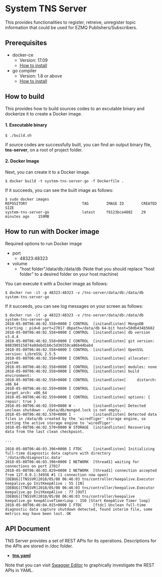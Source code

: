 System TNS Server
=======================================

This provides functionalities to register, retreive, unregister topic information that could be used for EZMQ Publishers/Subscribers.

## Prerequisites ##
- docker-ce
    - Version: 17.09
    - [How to install](https://docs.docker.com/engine/installation/linux/docker-ce/ubuntu/)
- go compiler
    - Version: 1.8 or above
    - [How to install](https://golang.org/dl/)

## How to build ##
This provides how to build sources codes to an excutable binary and dockerize it to create a Docker image.

#### 1. Executable binary ####
```shell
$ ./build.sh
```
If source codes are successfully built, you can find an output binary file, **tns-server**, on a root of project folder.

#### 2. Docker Image  ####
Next, you can create it to a Docker image.
```shell
$ docker build -t system-tns-server-go -f Dockerfile .
```
If it succeeds, you can see the built image as follows:
```shell
$ sudo docker images
REPOSITORY                         TAG        IMAGE ID        CREATED           SIZE
system-tns-server-go               latest     f8123bce4802    29 minutes ago    159MB
```

## How to run with Docker image ##
Required options to run Docker image
- port
    - 48323:48323
- volume
    - "host folder"/data/db:/data/db (Note that you should replace "host folder" to a desired folder on your host machine)

You can execute it with a Docker image as follows:
```shell
$ docker run -it -p 48323:48323 -v /tns-server/data/db:/data/db system-tns-server-go
```
If it succeeds, you can see log messages on your screen as follows:
```shell
$ docker run -it -p 48323:48323 -v /tns-server/data/db:/data/db system-tns-server-go
2018-05-08T06:46:02.558+0000 I CONTROL  [initandlisten] MongoDB starting : pid=6 port=27017 dbpath=/data/db 64-bit host=50db434b5682
2018-05-08T06:46:02.558+0000 I CONTROL  [initandlisten] db version v3.4.4
2018-05-08T06:46:02.558+0000 I CONTROL  [initandlisten] git version: 888390515874a9debd1b6c5d36559ca86b44babd
2018-05-08T06:46:02.558+0000 I CONTROL  [initandlisten] OpenSSL version: LibreSSL 2.5.5
2018-05-08T06:46:02.558+0000 I CONTROL  [initandlisten] allocator: system
2018-05-08T06:46:02.558+0000 I CONTROL  [initandlisten] modules: none
2018-05-08T06:46:02.558+0000 I CONTROL  [initandlisten] build environment:
2018-05-08T06:46:02.558+0000 I CONTROL  [initandlisten]     distarch: x86_64
2018-05-08T06:46:02.559+0000 I CONTROL  [initandlisten]     target_arch: x86_64
2018-05-08T06:46:02.559+0000 I CONTROL  [initandlisten] options: { repair: true }
2018-05-08T06:46:02.559+0000 W -        [initandlisten] Detected unclean shutdown - /data/db/mongod.lock is not empty.
2018-05-08T06:46:02.570+0000 I -        [initandlisten] Detected data files in /data/db created by the 'wiredTiger' storage engine, so setting the active storage engine to 'wiredTiger'.
2018-05-08T06:46:02.570+0000 W STORAGE  [initandlisten] Recovering data from the last clean checkpoint.

...

2018-05-08T06:46:03.396+0000 I FTDC     [initandlisten] Initializing full-time diagnostic data capture with directory '/data/db/diagnostic.data'
2018-05-08T06:46:03.396+0000 I NETWORK  [thread1] waiting for connections on port 27017
2018-05-08T06:46:03.829+0000 I NETWORK  [thread1] connection accepted from 127.0.0.1:34936 #1 (1 connection now open)
[DEBUG][TNSSVR]2018/05/08 06:46:03 tns/controller/keepalive.Executor keepalive.go InitKeepAlive : 55 [IN]
[DEBUG][TNSSVR]2018/05/08 06:46:03 tns/controller/keepalive.Executor keepalive.go InitKeepAlive : 77 [OUT]
[DEBUG][TNSSVR]2018/05/08 06:46:03 tns/controller/keepalive keepalive.go keepAliveTimerLoop : 150 [Start KeepAlive Timer loop]
2018-05-08T06:46:04.015+0000 I FTDC     [ftdc] Unclean full-time diagnostic data capture shutdown detected, found interim file, some metrics may have been lost. OK

```
## API Document ##
TNS Server provides a set of REST APIs for its operations. Descriptions for the APIs are stored in <root>/doc folder.
- **[tns.yaml](https://github.sec.samsung.net/RS7-EdgeComputing/system-tns-server-go/blob/master/doc/tns.yaml)**

Note that you can visit [Swagger Editor](https://editor.swagger.io/) to graphically investigate the REST APIs in YAML.
